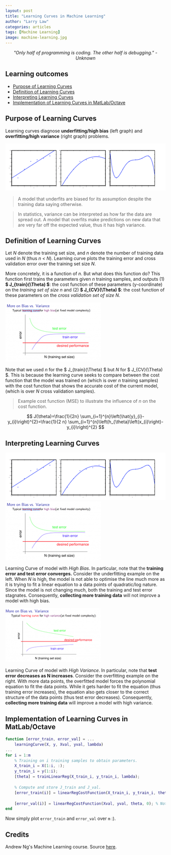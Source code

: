 ```yaml
---
layout: post
title: "Learning Curves in Machine Learning"
author: "Larry Law"
categories: articles
tags: [Machine Learning]
image: machine-learning.jpg
---
```

<div align="center">
    <i>"Only half of programming is coding. The other half is debugging." - Unknown</i>
</div>

<!-- omit in toc -->
## Learning outcomes
- [Purpose of Learning Curves](#purpose-of-learning-curves)
- [Definition of Learning Curves](#definition-of-learning-curves)
- [Interpreting Learning Curves](#interpreting-learning-curves)
- [Implementation of Learning Curves in MatLab/Octave](#implementation-of-learning-curves-in-matlaboctave)

## Purpose of Learning Curves
Learning curves diagnose **underfitting/high bias** (left graph) and **overfitting/high variance** (right graph) problems.

![fitting](/assets/img/2019-12-23-learning-curves/fitting.jpg)

> A model that underfits are biased for its assumption despite the training data saying otherwise.

> In statistics, variance can be interpreted as how far the data are spread out. A model that overfits make predictions on new data that are very far off the expected value, thus it has high variance.

## Definition of Learning Curves
Let _N_ denote the training set size, and _n_ denote the number of training data used in _N_ (thus _n < N_). Learning curve plots the training error and cross validation error over the training set size _N_. 

More concretely, it is a function of _n_. But what does this function do? This function first trains the parameters given _n_ training samples, and outputs (1) **\$ J_{train}(\Theta) \$**: the cost function of these parameters (y-coordinate) on the _training set of size n_ and (2) **\$ J_{CV}(\Theta) \$**: the cost function of these parameters on the _cross validation set of size N_.

![Learning Curve of High Bias](/assets/img/2019-12-23-learning-curves/learning-curve-underfit.png) 

Note that we used _n_ for the \$ J_{train}(\Theta) \$ but _N_ for \$ J_{CV}(\Theta) \$. This is because the learning curve seeks to compare between the cost function that the model was trained on (which is over _n_ training samples) with the cost function that shows the accurate cost of the current model, (which is over _N_ cross validation samples).

> Example cost function (MSE) to illustrate the influence of _n_ on the cost function.

$$
J(\theta)=\frac{1}{2n} \sum_{i=1}^{n}\left(\hat{y}_{i}-y_{i}\right)^{2}=\frac{1}{2 n} \sum_{i=1}^{n}\left(h_{\theta}\left(x_{i}\right)-y_{i}\right)^{2}
$$

## Interpreting Learning Curves
![fitting](/assets/img/2019-12-23-learning-curves/fitting.jpg)
![Learning Curve of High Bias](/assets/img/2019-12-23-learning-curves/learning-curve-underfit.png) 

Learning Curve of model with _High Bias_. In particular, note that the **training error and test error converges.** Consider the underfitting example on the left. When _N_ is high, the model is not able to optimise the line much more as it is trying to fit a linear equation to a data points of quadratic/log nature. Since the model is not changing much, both the training and test error stagnates. Consequently, **collecting more training data** will not improve a model with high bias.

![Learning Curve of High Variance](/assets/img/2019-12-23-learning-curves/learning-curve-overfit.png)

Learning Curve of model with _High Variance_. In particular, note that **test error decreases as N increases**. Consider the overfitting example on the right. With more data points, the overfitted model forces the polynomial equation to fit the data points. While it gets harder to fit the equation (thus training error increases), the equation also gets closer to the correct structure of the data points (thus test error decreases). Consequently, **collecting more training data** will improve a model with high variance.

## Implementation of Learning Curves in MatLab/Octave
```m
function [error_train, error_val] = ...
    learningCurve(X, y, Xval, yval, lambda)
...
for i = 1:m
    % Training on i training samples to obtain parameters.
    X_train_i = X(1:i, :);
    y_train_i = y(1:i);
    [theta] = trainLinearReg(X_train_i, y_train_i, lambda); 

    % Compute and store J_train and J_val.
    [error_train(i)] = linearRegCostFunction(X_train_i, y_train_i, theta, 0);

    [error_val(i)] = linearRegCostFunction(Xval, yval, theta, 0); % Note that it over the entire cross validation set.
end
```

Now simply plot `error_train` and `error_val` over `m` :).


<!-- omit in toc -->
## Credits
Andrew Ng's Machine Learning course. Source [here](https://www.coursera.org/learn/machine-learning).
